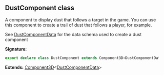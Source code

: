 
## DustComponent class

A component to display dust that follows a target in the game. You can use this component to create a trail of dust that follows a player, for example.

See [DustComponentData](/reference/dustcomponentdata.md) for the data schema used to create a dust component

**Signature:**

```typescript
export declare class DustComponent extends Component3D<DustComponentData> 
```
**Extends:** [Component3D](/reference/component3d.md)<!-- -->&lt;[DustComponentData](/reference/dustcomponentdata.md)<!-- -->&gt;

